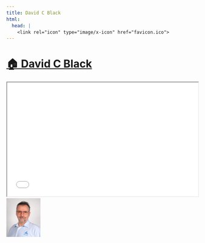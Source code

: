 ```yaml
---
title: David C Black
html:
  head: |
    <link rel="icon" type="image/x-icon" href="favicon.ico">
---
```

# [🏠 David C Black](https://dcblack.github.io/index.html)

<iframe src="FabulousFasters/updated.md" width="100%" height="300px"></iframe>

<meta http-equiv="refresh" content="10">
<meta property="og:title" content="David C Black">
<meta property="og:description" content="My homepage">
<meta property="og:image" content="https://dcblack.github.io/index.assets/dcblack.jpg">
<meta property="og:url" content="https://dcblack.github.io/index.html">

<img src="index.assets/dcblack.jpg" alt="dcblack" style="zoom:10%;" />
<link rel=”shortcut icon” href =“images/favicon.ico”>
